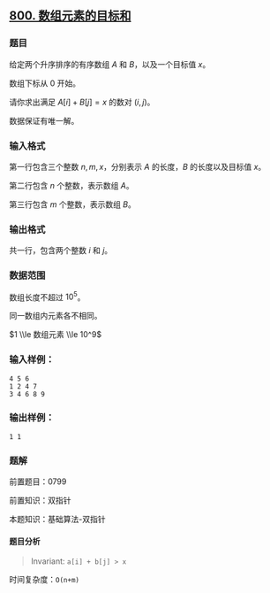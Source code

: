 ## [800\. 数组元素的目标和](https://www.acwing.com/problem/content/802/)

### 题目

给定两个升序排序的有序数组 $A$ 和 $B$，以及一个目标值 $x$。

数组下标从 $0$ 开始。

请你求出满足 $A[i] + B[j] = x$ 的数对 $(i, j)$。

数据保证有唯一解。

### 输入格式

第一行包含三个整数 $n,m,x$，分别表示 $A$ 的长度，$B$ 的长度以及目标值 $x$。

第二行包含 $n$ 个整数，表示数组 $A$。

第三行包含 $m$ 个整数，表示数组 $B$。

### 输出格式

共一行，包含两个整数 $i$ 和 $j$。

### 数据范围

数组长度不超过 $10^5$。

同一数组内元素各不相同。

$1 \\le 数组元素 \\le 10^9$

### 输入样例：

```
4 5 6
1 2 4 7
3 4 6 8 9
```

### 输出样例：

```
1 1
```

### 题解

前置题目：0799

前置知识：双指针

本题知识：基础算法-双指针

#### 题目分析

> Invariant: `a[i] + b[j] > x`

时间复杂度：`O(n+m)`

